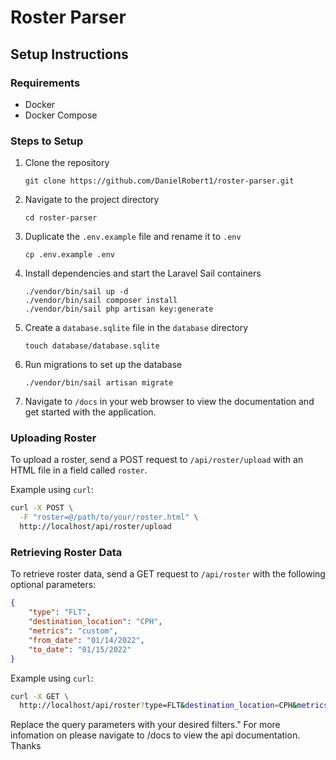 # Roster Parser

## Setup Instructions

### Requirements
- Docker
- Docker Compose

### Steps to Setup
1. Clone the repository
    ```
    git clone https://github.com/DanielRobert1/roster-parser.git
    ```
   
2. Navigate to the project directory
    ```
    cd roster-parser
    ```

3. Duplicate the `.env.example` file and rename it to `.env`
    ```
    cp .env.example .env
    ```
4. Install dependencies and start the Laravel Sail containers
    ```
    ./vendor/bin/sail up -d
    ./vendor/bin/sail composer install
    ./vendor/bin/sail php artisan key:generate
    ```

5. Create a `database.sqlite` file in the `database` directory
    ```
    touch database/database.sqlite
    ```

6. Run migrations to set up the database
    ```
    ./vendor/bin/sail artisan migrate
    ```

7. Navigate to `/docs` in your web browser to view the documentation and get started with the application.

### Uploading Roster
To upload a roster, send a POST request to `/api/roster/upload` with an HTML file in a field called `roster`.

Example using `curl`:
```bash
curl -X POST \
  -F "roster=@/path/to/your/roster.html" \
  http://localhost/api/roster/upload
```


### Retrieving Roster Data
To retrieve roster data, send a GET request to `/api/roster` with the following optional parameters:

```json
{
    "type": "FLT",
    "destination_location": "CPH",
    "metrics": "custom",
    "from_date": "01/14/2022",
    "to_date": "01/15/2022"
}
```

Example using `curl`:
```bash
curl -X GET \
  http://localhost/api/roster?type=FLT&destination_location=CPH&metrics=nextWeek&from_date=01/14/2022&to_date=01/14/2022
```

Replace the query parameters with your desired filters." 
For more infomation on please navigate to /docs to view the api documentation. Thanks